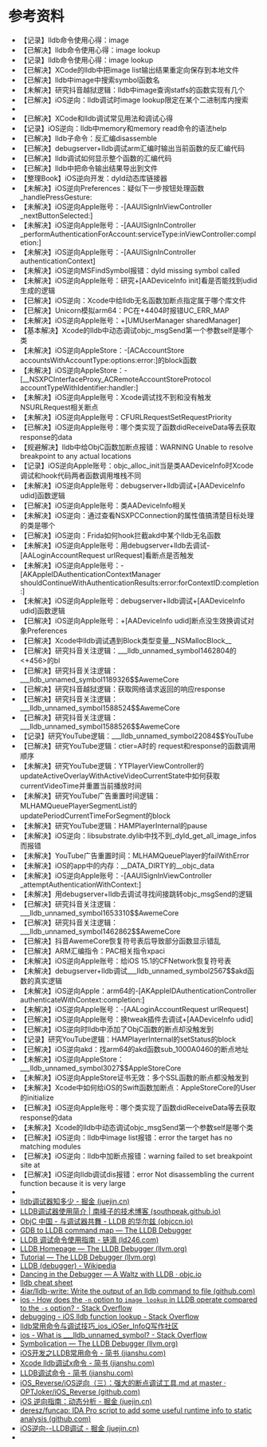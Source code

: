 # 参考资料

* 【记录】lldb命令使用心得：image
* 【已解决】lldb命令使用心得：image lookup
* 【记录】lldb命令使用心得：image lookup
* 【已解决】XCode的lldb中把image list输出结果重定向保存到本地文件
* 【已解决】lldb中image中搜索symbol函数名
* 【未解决】研究抖音越狱逻辑：lldb中image查询statfs的函数实现有几个
* 【已解决】iOS逆向：lldb调试时image lookup限定在某个二进制库内搜索
* 
* 【已解决】XCode和lldb调试常见用法和调试心得
* 【记录】iOS逆向：lldb中memory和memory read命令的语法help
* 【已解决】lldb子命令：反汇编disassemble
* 【已解决】debugserver+lldb调试arm汇编时输出当前函数的反汇编代码
* 【已解决】lldb调试如何显示整个函数的汇编代码
* 【已解决】lldb中把命令输出结果导出到文件
* 【整理Book】iOS逆向开发：dyld动态库链接器
* 【未解决】iOS逆向Preferences：疑似下一步按钮处理函数_handlePressGesture:
* 【未解决】iOS逆向Apple账号：-[AAUISignInViewController _nextButtonSelected:]
* 【未解决】iOS逆向Apple账号：-[AAUISignInController _performAuthenticationForAccount:serviceType:inViewController:completion:]
* 【未解决】iOS逆向Apple账号：-[AAUISignInController authenticationContext]
* 【未解决】iOS逆向MSFindSymbol报错：dyld missing symbol called
* 【未解决】iOS逆向Apple账号：研究+[AADeviceInfo init]看是否能找到udid生成的逻辑
* 【已解决】iOS逆向：Xcode中给lldb无名函数加断点指定属于哪个库文件
* 【已解决】Unicorn模拟arm64：PC在+4404时报错UC_ERR_MAP
* 【未解决】iOS逆向Apple账号：+[UMUserManager sharedManager]
* 【基本解决】Xcode的lldb中动态调试objc_msgSend第一个参数self是哪个类
* 【未解决】iOS逆向AppleStore：-[ACAccountStore accountsWithAccountType:options:error:]的block函数
* 【未解决】iOS逆向AppleStore：-[__NSXPCInterfaceProxy_ACRemoteAccountStoreProtocol accountTypeWithIdentifier:handler:]
* 【未解决】iOS逆向Apple账号：Xcode调试找不到和没有触发NSURLRequest相关断点
* 【未解决】iOS逆向Apple账号：CFURLRequestSetRequestPriority
* 【已解决】iOS逆向Apple账号：哪个类实现了函数didReceiveData等去获取response的data
* 【规避解决】lldb中给ObjC函数加断点报错：WARNING Unable to resolve breakpoint to any actual locations
* 【记录】iOS逆向Apple账号：objc_alloc_init当是类AADeviceInfo时Xcode调试和hook代码两者函数调用堆栈不同
* 【未解决】iOS逆向Apple账号：debugserver+lldb调试+[AADeviceInfo udid]函数逻辑
* 【已解决】iOS逆向Apple账号：类AADeviceInfo相关
* 【未解决】iOS逆向：通过查看NSXPCConnection的属性值搞清楚目标处理的类是哪个
* 【已解决】iOS逆向：Frida如何hook拦截akd中某个lldb无名函数
* 【未解决】iOS逆向Apple账号：用debugserver+lldb去调试-[AALoginAccountRequest urlRequest]看断点是否触发
* 【未解决】iOS逆向Apple账号：-[AKAppleIDAuthenticationContextManager shouldContinueWithAuthenticationResults:error:forContextID:completion:]
* 【未解决】iOS逆向Apple账号：debugserver+lldb调试+[AADeviceInfo udid]函数逻辑
* 【已解决】iOS逆向Apple账号：+[AADeviceInfo udid]断点没生效换调试对象Preferences
* 【已解决】Xcode中lldb调试遇到Block类型变量__NSMallocBlock__
* 【已解决】研究抖音关注逻辑：___lldb_unnamed_symbol1462804的<+456>的bl
* 【已解决】研究抖音关注逻辑：___lldb_unnamed_symbol1189326$$AwemeCore
* 【已解决】研究抖音越狱逻辑：获取网络请求返回的响应response
* 【已解决】研究抖音关注逻辑：___lldb_unnamed_symbol1588524$$AwemeCore
* 【已解决】研究抖音关注逻辑：___lldb_unnamed_symbol1588526$$AwemeCore
* 【记录】研究YouTube逻辑：___lldb_unnamed_symbol22084$$YouTube
* 【已解决】研究YouTube逻辑：ctier=A时的 request和response的函数调用顺序
* 【未解决】研究YouTube逻辑：YTPlayerViewController的updateActiveOverlayWithActiveVideoCurrentState中如何获取currentVideoTime并重置当前播放时间
* 【未解决】研究YouTube广告重置时间逻辑：MLHAMQueuePlayerSegmentList的updatePeriodCurrentTimeForSegment的block
* 【未解决】研究YouTube逻辑：HAMPlayerInternal的pause
* 【未解决】iOS逆向：libsubstrate.dylib中找不到_dyld_get_all_image_infos而报错
* 【未解决】YouTube广告重置时间：MLHAMQueuePlayer的failWithError
* 【未解决】iOS的app中的内存：__DATA_DIRTY的__objc_data
* 【未解决】iOS逆向Apple账号：-[AAUISignInViewController _attemptAuthenticationWithContext:]
* 【未解决】用debugserver+lldb去调试寻找间接跳转objc_msgSend的逻辑
* 【已解决】研究抖音关注逻辑：___lldb_unnamed_symbol1653310$$AwemeCore
* 【已解决】研究抖音关注逻辑：___lldb_unnamed_symbol1462862$$AwemeCore
* 【已解决】抖音AwemeCore恢复符号表后导致部分函数显示错乱
* 【已解决】ARM汇编指令：PAC相关指令xpaci
* 【未解决】iOS逆向Apple账号：给iOS 15.1的CFNetwork恢复符号表
* 【未解决】debugserver+lldb调试___lldb_unnamed_symbol2567$$akd函数的真实逻辑
* 【未解决】iOS逆向Apple：arm64的-[AKAppleIDAuthenticationController authenticateWithContext:completion:]
* 【未解决】iOS逆向Apple账号：-[AALoginAccountRequest urlRequest]
* 【已解决】iOS逆向Apple账号：换tweak插件去调试+[AADeviceInfo udid]
* 【已解决】iOS逆向时lldb中添加了ObjC函数的断点却没触发到
* 【记录】研究YouTube逻辑：HAMPlayerInternal的setStatus的block
* 【已解决】iOS逆向akd：找arm64的akd函数sub_1000A0460的断点地址
* 【未解决】iOS逆向AppleStore：___lldb_unnamed_symbol3027$$AppleStoreCore
* 【未解决】iOS逆向AppleStore证书无效：多个SSL函数的断点都没触发到
* 【未解决】Xcode中如何给iOS的Swift函数加断点：AppleStoreCore的User的initialize
* 【已解决】iOS逆向Apple账号：哪个类实现了函数didReceiveData等去获取response的data
* 【未解决】Xcode的lldb中动态调试objc_msgSend第一个参数self是哪个类
* 【已解决】iOS逆向：lldb中image list报错：error the target has no matching modules
* 【已解决】iOS逆向：lldb中加断点报错：warning failed to set breakpoint site at
* 【已解决】iOS逆向lldb调试dis报错：error Not disassembling the current function because it is very large
* 
* [lldb调试器知多少 - 掘金 (juejin.cn)](https://juejin.cn/post/6844904048743677959)
* [LLDB调试器使用简介 | 南峰子的技术博客 (southpeak.github.io)](http://southpeak.github.io/2015/01/25/tool-lldb/)
* [ObjC 中国 - 与调试器共舞 - LLDB 的华尔兹 (objccn.io)](https://objccn.io/issue-19-2/)
* [GDB to LLDB command map — The LLDB Debugger](https://lldb.llvm.org/use/map.html)
* [LLDB 调试命令使用指南 - 链滴 (ld246.com)](https://ld246.com/article/1556200452086)
* [LLDB Homepage — The LLDB Debugger (llvm.org)](https://lldb.llvm.org/)
* [Tutorial — The LLDB Debugger (llvm.org)](https://lldb.llvm.org/use/tutorial.html)
* [LLDB (debugger) - Wikipedia](https://en.wikipedia.org/wiki/LLDB_(debugger))
* [Dancing in the Debugger — A Waltz with LLDB · objc.io](https://www.objc.io/issues/19-debugging/lldb-debugging/)
* [lldb cheat sheet](https://www.nesono.com/sites/default/files/lldb%20cheat%20sheet.pdf)
* [4iar/lldb-write: Write the output of an lldb command to file (github.com)](https://github.com/4iar/lldb-write)
* [ios - How does the `-n` option to `image lookup` in LLDB operate compared to the `-s` option? - Stack Overflow](https://stackoverflow.com/questions/57866267/how-does-the-n-option-to-image-lookup-in-lldb-operate-compared-to-the-s)
* [debugging - iOS lldb function lookup - Stack Overflow](https://stackoverflow.com/questions/30003724/ios-lldb-function-lookup)
* [lldb常用命令与调试技巧_ios_iOSer_InfoQ写作社区](https://xie.infoq.cn/article/2b42379e780ed0cd0da831546)
* [ios - What is ___lldb_unnamed_symbol? - Stack Overflow](https://stackoverflow.com/questions/47922665/what-is-lldb-unnamed-symbol)
* [Symbolication — The LLDB Debugger (llvm.org)](https://lldb.llvm.org/use/symbolication.html)
* [iOS开发之LLDB常用命令 - 简书 (jianshu.com)](https://www.jianshu.com/p/724ab5688f76)
* [Xcode lldb调试x命令 - 简书 (jianshu.com)](https://www.jianshu.com/p/63248ba63eb3)
* [LLDB调试命令 - 简书 (jianshu.com)](https://www.jianshu.com/p/d9ec49de9372)
* [iOS_Reverse/iOS逆向（三）：强大的断点调试工具.md at master · OPTJoker/iOS_Reverse (github.com)](https://github.com/OPTJoker/iOS_Reverse/blob/master/iOS%E9%80%86%E5%90%91%EF%BC%88%E4%B8%89%EF%BC%89%EF%BC%9A%E5%BC%BA%E5%A4%A7%E7%9A%84%E6%96%AD%E7%82%B9%E8%B0%83%E8%AF%95%E5%B7%A5%E5%85%B7.md)
* [iOS 逆向指南：动态分析 - 掘金 (juejin.cn)](https://juejin.cn/post/6844903889498537997)
* [deresz/funcap: IDA Pro script to add some useful runtime info to static analysis (github.com)](https://github.com/deresz/funcap)
* [iOS逆向--LLDB调试 - 掘金 (juejin.cn)](https://juejin.cn/post/6894254628599398407)
* 